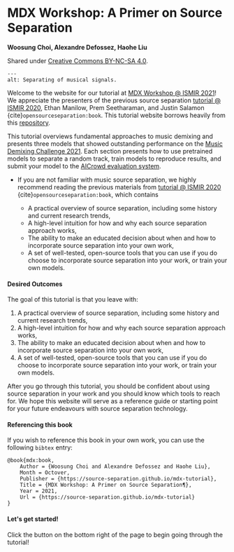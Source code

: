 MDX Workshop: A Primer on Source Separation
====================================================

**Woosung Choi, Alexandre Defossez, Haohe Liu**

Shared under [Creative Commons BY-NC-SA 4.0](https://github.com/source-separation/tutorial/blob/master/LICENSE.txt).

```{image} images/mdx.png
---
alt: Separating of musical signals.
```

Welcome to the website for our tutorial at [MDX Workshop @ ISMIR 2021](https://mdx-workshop.github.io/)!
We appreciate the presenters of the previous source separation [tutorial @ ISMIR 2020](https://source-separation.github.io/tutorial/landing.html), Ethan Manilow, Prem Seetharaman, and Justin Salamon 
{cite}`opensourceseparation:book`. 
This tutorial website borrows heavily from this [repository](https://github.com/source-separation/tutorial). 

This tutorial overviews fundamental approaches to music demixing
and presents three models that showed outstanding performance on the [Music Demixing Challenge 2021](https://www.aicrowd.com/challenges/music-demixing-challenge-ismir-2021).
Each section presents how to use pretrained models to separate a random track,
train models to reproduce results, and submit your model to the [AICrowd evaluation system](https://www.aicrowd.com/challenges/music-demixing-challenge-ismir-2021/submissions).

- If you are not familiar with music source separation, we highly recommend reading the previous materials from [tutorial @ ISMIR 2020](https://source-separation.github.io/tutorial/landing.html) 
{cite}`opensourceseparation:book`, which contains

  - A practical overview of source separation, including some history and current
   research trends,
  - A high-level intuition for how and why each source separation approach works,
  - The ability to make an educated decision about when and how to incorporate source
   separation into your own work,
  - A set of well-tested, open-source tools that you can use if you do choose to
   incorporate source separation into your work, or train your own models.


#### Desired Outcomes

The goal of this tutorial is that you leave with:

1. A practical overview of source separation, including some history and current
   research trends,
2. A high-level intuition for how and why each source separation approach works,
3. The ability to make an educated decision about when and how to incorporate source
   separation into your own work,
4. A set of well-tested, open-source tools that you can use if you do choose to
   incorporate source separation into your work, or train your own models.
   
After you go through this tutorial, you should be confident about using source
separation in your work and you should know which tools to reach for. We hope
this website will serve as a reference guide or starting point for your future
endeavours with source separation technology.

#### Referencing this book

If you wish to reference this book in your own work, you can use the following 
`bibtex` entry:

```
@book{mdx:book,
	Author = {Woosung Choi and Alexandre Defossez and Haohe Liu},
	Month = Octover,
	Publisher = {https://source-separation.github.io/mdx-tutorial},
	Title = {MDX Workshop: A Primer on Source Separation¶},
	Year = 2021,
	Url = {https://source-separation.github.io/mdx-tutorial}
}
```

#### Let's get started!

Click the button on the bottom right of the page to begin going through the tutorial!

